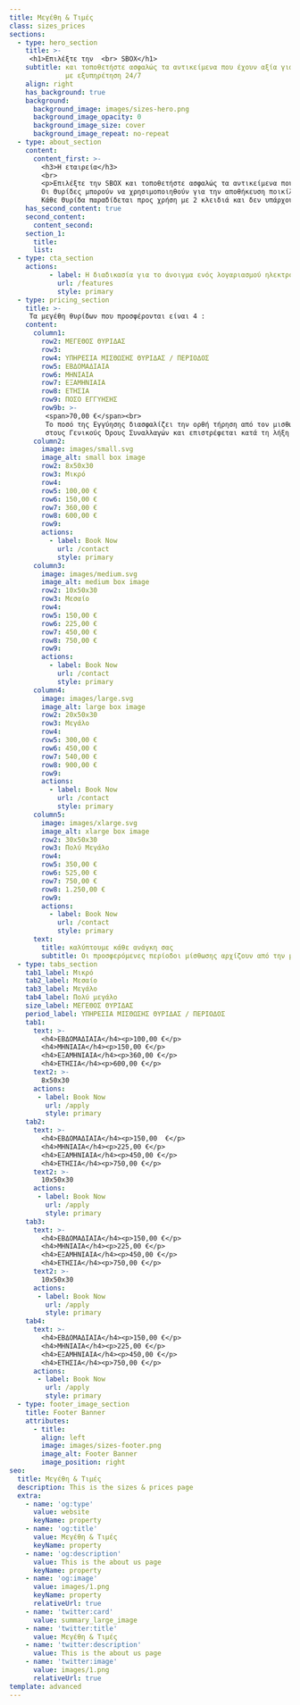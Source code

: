 ```yaml
---
title: Μεγέθη & Τιμές
class: sizes_prices
sections:
  - type: hero_section
    title: >-
     <h1>Επιλέξτε την  <br> SBOX</h1>
    subtitle: και τοποθετήστε ασφαλώς τα αντικείμενα που έχουν αξία για εσάς σε Θυρίδες Θησαυροφυλακίου
              με εξυπηρέτηση 24/7
    align: right
    has_background: true
    background: 
      background_image: images/sizes-hero.png
      background_image_opacity: 0
      background_image_size: cover
      background_image_repeat: no-repeat
  - type: about_section
    content:
      content_first: >-
        <h3>Η εταιρεία</h3>
        <br>
        <p>Επιλέξτε την SBOX και τοποθετήστε ασφαλώς τα αντικείμενα που έχουν αξία για εσάς σε Θυρίδες Θησαυροφυλακίου με εξυπηρέτηση 24/7 αφήνοντας πίσω το άγχος από πιθανή απώλειά τους.<br>
        Οι Θυρίδες μπορούν να χρησιμοποιηθούν για την αποθήκευση ποικίλων προσωπικών αντικειμένων σας, τιμαλφών, κοσμημάτων, ταξιδιωτικών και άλλων εγγράφων, συσκευών όπως ενός προσωπικού υπολογιστή ακόμα και μετρητών.<br>
        Κάθε Θυρίδα παραδίδεται προς χρήση με 2 κλειδιά και δεν υπάρχουν εφεδρικά κλειδιά, δηλαδή η Εταιρεία δεν έχει πρόσβαση στη Θυρίδα σας. Η κλειδαριά της θυρίδας ανοίγει με την ταυτόχρονη χρήση δύο κλειδιών, από τα οποία το ένα κατέχετε εσείς και το άλλο η Εταιρεία.<br><b> Η πρόσβαση των πελατών της στις εγκαταστάσεις της SBOX είναι απολύτως ελεγχόμενη.<b></p>
    has_second_content: true
    second_content:
      content_second: 
    section_1:
      title: 
      list:
  - type: cta_section
    actions:
          - label: Η διαδικασία για το άνοιγμα ενός λογαριασμού ηλεκτρονικά είναι απλή και μαζί με τα δικαιολογητικά περιγράφονται αναλυτικά εδώ >
            url: /features
            style: primary
  - type: pricing_section
    title: >-
     Τα μεγέθη θυρίδων που προσφέρονται είναι 4 :
    content:
      column1:
        row2: ΜΕΓΕΘΟΣ ΘΥΡΙΔΑΣ
        row3: 
        row4: ΥΠΗΡΕΣΙΑ ΜΙΣΘΩΣΗΣ ΘΥΡΙΔΑΣ / ΠΕΡΙΟΔΟΣ
        row5: ΕΒΔΟΜΑΔΙΑΙΑ
        row6: ΜΗΝΙΑΙΑ
        row7: ΕΞΑΜΗΝΙΑΙΑ
        row8: ΕΤΗΣΙΑ
        row9: ΠΟΣΟ ΕΓΓΥΗΣΗΣ
        row9b: >-
         <span>70,00 €</span><br>
         Το ποσό της Εγγύησης διασφαλίζει την ορθή τήρηση από τον μισθωτή των όρων που περιλαμβάνονται
         στους Γενικούς Όρους Συναλλαγών και επιστρέφεται κατά τη λήξη της Mίσθωσης.
      column2:
        image: images/small.svg
        image_alt: small box image
        row2: 8x50x30
        row3: Μικρό
        row4:  
        row5: 100,00 €
        row6: 150,00 €
        row7: 360,00 €
        row8: 600,00 €
        row9:   
        actions:
          - label: Book Now
            url: /contact
            style: primary
      column3: 
        image: images/medium.svg
        image_alt: medium box image
        row2: 10x50x30
        row3: Μεσαίο
        row4:  
        row5: 150,00 €
        row6: 225,00 €
        row7: 450,00 €
        row8: 750,00 €
        row9:   
        actions:
          - label: Book Now
            url: /contact
            style: primary
      column4: 
        image: images/large.svg
        image_alt: large box image
        row2: 20x50x30
        row3: Μεγάλο
        row4:  
        row5: 300,00 €
        row6: 450,00 €
        row7: 540,00 €
        row8: 900,00 €
        row9:   
        actions:
          - label: Book Now
            url: /contact
            style: primary
      column5: 
        image: images/xlarge.svg
        image_alt: xlarge box image
        row2: 30x50x30
        row3: Πολύ Μεγάλο
        row4:  
        row5: 350,00 €
        row6: 525,00 €
        row7: 750,00 €
        row8: 1.250,00 €
        row9:   
        actions:
          - label: Book Now
            url: /contact
            style: primary
      text: 
        title: καλύπτουμε κάθε ανάγκη σας
        subtitle: Οι προσφερόμενες περίοδοι μίσθωσης αρχίζουν από την μία εβδομάδα και σας προσφέρονται επίσης σε μηνιαία, εξαμηνιαία και ετήσια βάση σε ειδικές τιμές (μακροχρόνια μίσθωση). Το κόστος της μίσθωσης, αναλόγως του μεγέθους της θυρίδας και της ζητούμενης μισθωτικής περιόδου περιγράφεται στον τιμοκατάλογο της Εταιρείας.
  - type: tabs_section
    tab1_label: Μικρό
    tab2_label: Μεσαίο
    tab3_label: Μεγάλο
    tab4_label: Πολύ μεγάλο
    size_label: ΜΕΓΕΘΟΣ ΘΥΡΙΔΑΣ
    period_label: ΥΠΗΡΕΣΙΑ ΜΙΣΘΩΣΗΣ ΘΥΡΙΔΑΣ / ΠΕΡΙΟΔΟΣ
    tab1:
      text: >-
        <h4>ΕΒΔΟΜΑΔΙΑΙΑ</h4><p>100,00 €</p>
        <h4>ΜΗΝΙΑΙΑ</h4><p>150,00 €</p>
        <h4>ΕΞΑΜΗΝΙΑΙΑ</h4><p>360,00 €</p>
        <h4>ΕΤΗΣΙΑ</h4><p>600,00 €</p>
      text2: >-
        8x50x30
      actions: 
       - label: Book Now
         url: /apply
         style: primary
    tab2:
      text: >-
        <h4>ΕΒΔΟΜΑΔΙΑΙΑ</h4><p>150,00  €</p>
        <h4>ΜΗΝΙΑΙΑ</h4><p>225,00 €</p>
        <h4>ΕΞΑΜΗΝΙΑΙΑ</h4><p>450,00 €</p>
        <h4>ΕΤΗΣΙΑ</h4><p>750,00 €</p>
      text2: >-
        10x50x30
      actions: 
       - label: Book Now
         url: /apply
         style: primary
    tab3:
      text: >-
        <h4>ΕΒΔΟΜΑΔΙΑΙΑ</h4><p>150,00 €</p>
        <h4>ΜΗΝΙΑΙΑ</h4><p>225,00 €</p>
        <h4>ΕΞΑΜΗΝΙΑΙΑ</h4><p>450,00 €</p>
        <h4>ΕΤΗΣΙΑ</h4><p>750,00 €</p>
      text2: >-
        10x50x30
      actions: 
       - label: Book Now
         url: /apply
         style: primary
    tab4:
      text: >-
        <h4>ΕΒΔΟΜΑΔΙΑΙΑ</h4><p>150,00 €</p>
        <h4>ΜΗΝΙΑΙΑ</h4><p>225,00 €</p>
        <h4>ΕΞΑΜΗΝΙΑΙΑ</h4><p>450,00 €</p>
        <h4>ΕΤΗΣΙΑ</h4><p>750,00 €</p>
      actions: 
       - label: Book Now
         url: /apply
         style: primary
  - type: footer_image_section
    title: Footer Banner
    attributes:
      - title: 
        align: left
        image: images/sizes-footer.png
        image_alt: Footer Banner 
        image_position: right
seo:
  title: Μεγέθη & Τιμές
  description: This is the sizes & prices page
  extra:
    - name: 'og:type'
      value: website
      keyName: property
    - name: 'og:title'
      value: Μεγέθη & Τιμές
      keyName: property
    - name: 'og:description'
      value: This is the about us page
      keyName: property
    - name: 'og:image'
      value: images/1.png
      keyName: property
      relativeUrl: true
    - name: 'twitter:card'
      value: summary_large_image
    - name: 'twitter:title'
      value: Μεγέθη & Τιμές
    - name: 'twitter:description'
      value: This is the about us page
    - name: 'twitter:image'
      value: images/1.png
      relativeUrl: true
template: advanced
---
```


